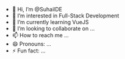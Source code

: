 - 👋 Hi, I’m @SuhailDE
- 👀 I’m interested in Full-Stack Development
- 🌱 I’m currently learning VueJS
- 💞️ I’m looking to collaborate on ...
- 📫 How to reach me ...
- 😄 Pronouns: ...
- ⚡ Fun fact: ...

<!---
SuhailDE/SuhailDE is a ✨ special ✨ repository because its `README.md` (this file) appears on your GitHub profile.
You can click the Preview link to take a look at your changes.
--->
